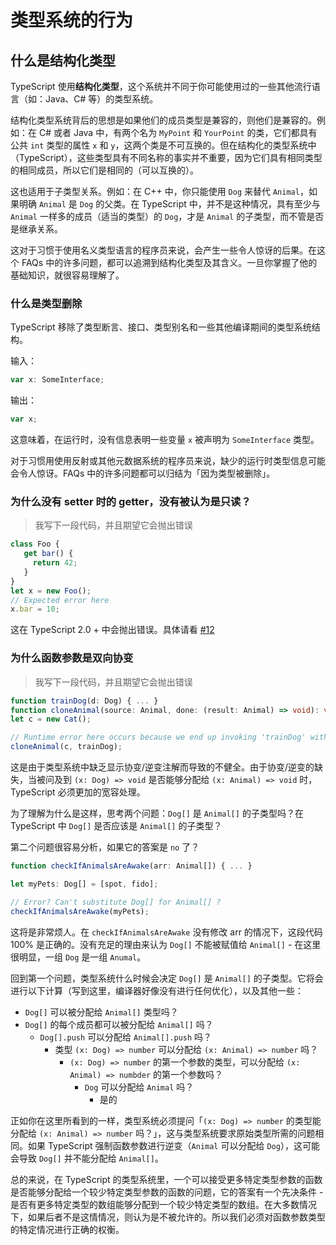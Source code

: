 # 类型系统的行为

## 什么是结构化类型

TypeScript 使用**结构化类型**，这个系统并不同于你可能使用过的一些其他流行语言（如：Java、C# 等）的类型系统。

结构化类型系统背后的思想是如果他们的成员类型是兼容的，则他们是兼容的。例如：在 C# 或者 Java 中，有两个名为 `MyPoint` 和 `YourPoint` 的类，它们都具有公共 `int` 类型的属性 `x` 和 `y`，这两个类是不可互换的。但在结构化的类型系统中（TypeScript），这些类型具有不同名称的事实并不重要，因为它们具有相同类型的相同成员，所以它们是相同的（可以互换的）。

这也适用于子类型关系。例如：在 C++ 中，你只能使用 `Dog` 来替代 `Animal`，如果明确 `Animal` 是 `Dog` 的父类。在 TypeScript 中，并不是这种情况，具有至少与 `Animal` 一样多的成员（适当的类型）的 `Dog`，才是 `Animal` 的子类型，而不管是否是继承关系。

这对于习惯于使用名义类型语言的程序员来说，会产生一些令人惊讶的后果。在这个 FAQs 中的许多问题，都可以追溯到结构化类型及其含义。一旦你掌握了他的基础知识，就很容易理解了。

### 什么是类型删除

TypeScript 移除了类型断言、接口、类型别名和一些其他编译期间的类型系统结构。

输入：

```ts
var x: SomeInterface;
```

输出：

```ts
var x;
```

这意味着，在运行时，没有信息表明一些变量 `x` 被声明为 `SomeInterface` 类型。

对于习惯用使用反射或其他元数据系统的程序员来说，缺少的运行时类型信息可能会令人惊讶。FAQs 中的许多问题都可以归结为「因为类型被删除」。

### 为什么没有 setter 时的 getter，没有被认为是只读？

> 我写下一段代码，并且期望它会抛出错误

```ts
class Foo {
   get bar() {
     return 42;
   }
}
let x = new Foo();
// Expected error here
x.bar = 10;
```

这在 TypeScript 2.0 + 中会抛出错误。具体请看 [#12](https://github.com/Microsoft/TypeScript/issues/12)


### 为什么函数参数是双向协变

> 我写下一段代码，并且期望它会抛出错误

```ts
function trainDog(d: Dog) { ... }
function cloneAnimal(source: Animal, done: (result: Animal) => void): void { ... }
let c = new Cat();

// Runtime error here occurs because we end up invoking 'trainDog' with a 'Cat'
cloneAnimal(c, trainDog);
```

这是由于类型系统中缺乏显示协变/逆变注解而导致的不健全。由于协变/逆变的缺失，当被问及到 `(x: Dog) => void` 是否能够分配给 `(x: Animal) => void` 时，TypeScript 必须更加的宽容处理。

为了理解为什么是这样，思考两个问题：`Dog[]` 是 `Animal[]` 的子类型吗？在 TypeScript 中 `Dog[]` 是否应该是 `Animal[]` 的子类型？

第二个问题很容易分析，如果它的答案是 `no` 了？

```ts
function checkIfAnimalsAreAwake(arr: Animal[]) { ... }

let myPets: Dog[] = [spot, fido];

// Error? Can't substitute Dog[] for Animal[] ?
checkIfAnimalsAreAwake(myPets);
```

这将是非常烦人。在 `checkIfAnimalsAreAwake` 没有修改 arr 的情况下，这段代码 100% 是正确的。没有充足的理由来认为 `Dog[]` 不能被赋值给 `Animal[]` - 在这里很明显，一组 `Dog` 是一组 `Anumal`。

回到第一个问题，类型系统什么时候会决定 `Dog[]` 是 `Animal[]` 的子类型。它将会进行以下计算（写到这里，编译器好像没有进行任何优化），以及其他一些：

- `Dog[]` 可以被分配给 `Animal[]` 类型吗？
- `Dog[]` 的每个成员都可以被分配给 `Animal[]` 吗？
  - `Dog[].push` 可以分配给 `Animal[].push` 吗？
    - 类型 `(x: Dog) => number` 可以分配给 `(x: Animal) => number` 吗？
      - `(x: Dog) => number` 的第一个参数的类型，可以分配给 `(x: Animal) => numbder` 的第一个参数吗？
        - `Dog` 可以分配给 `Animal` 吗？
          - 是的

正如你在这里所看到的一样，类型系统必须提问「`(x: Dog) => number` 的类型能分配给 `(x: Animal) => number` 吗？」，这与类型系统要求原始类型所需的问题相同。如果 TypeScript 强制函数参数进行逆变（`Animal` 可以分配给 `Dog`），这可能会导致 `Dog[]` 并不能分配给 `Animal[]`。

总的来说，在 TypeScript 的类型系统里，一个可以接受更多特定类型参数的函数是否能够分配给一个较少特定类型参数的函数的问题，它的答案有一个先决条件 - 是否有更多特定类型的数组能够分配到一个较少特定类型的数组。在大多数情况下，如果后者不是这情情况，则认为是不被允许的。所以我们必须对函数参数类型的特定情况进行正确的权衡。
